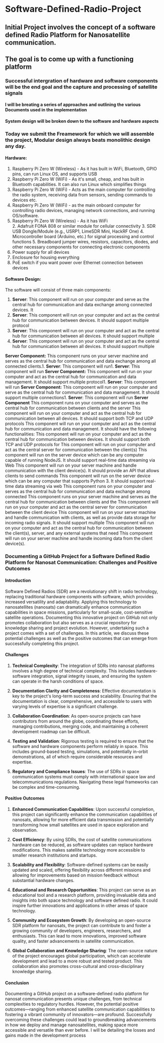 # Software-Defined-Radio-Project
## Initial Project involves the concept of a software defined Radio Platform for Nanosatellite communication. 
## The goal is to come up with a functioning platform 
### Successful intergration of hardware and software components will be the end goal and the capture and processing of satellite signals
#### I will be breating a series of approaches and outlining the various Documents used in the implementation 
#### System design will be broken down to the software and hardware aspects 

### Today we submit the Freamework for which we will assemble the project, Modular design always beats monolithic design any day. 

####  Hardware:
1. Raspberry Pi Zero W (Wireless) - As it has built in WiFi, Bluetooth, GPIO pins, can run Linux OS, and supports USB
1. Raspberry Pi Zero W (WiFi) - As it's small, cheap, and has built in Bluetooth capabilities. It can also run Linux which simplifies things
1. Raspberry Pi Zero W (WiFi) - Acts as the main computer for controlling the radio system, receiving data from sensors, sending commands to devices etc.
1. Raspberry Pi Zero W (WiFi) - as the main onboard computer for controlling radio devices, managing network connections, and running OS/software.
1. Raspberry Pi Zero W (Wireless) - As it has WiFi  
    2. Adafruit FONA 808 or similar module for cellular connectivity
    3. SDR USB Dongle/Module (e.g., USRP1, LimeSDR Mini, HackRF One)
    4. Microcontroller board (Arduino, etc.) for signal processing and control functions
    5. Breadboard jumper wires, resistors, capacitors, diodes, and other necessary components for connecting electronic components
5. Power supply for all devices
6. Enclosure for housing everything     
7. PoE switch if you want power over Ethernet connection between devices

#### Software Design:
The software will consist of three main components:
1. **Server**: This component will run on your computer and serve as the central hub for communication and data exchange among connected devices. It
1. **Server**: This component will run on your computer and act as the central hub for communication between devices. It should support multiple protocol
1. **Server**: This component will   run on your computer and act as the central hub for communication between all devices. It should support multiple
1. **Server**: This component will run on your computer and act as the central hub for communication between all devices. It should support multiple

**Server Component:** This component runs on your server machine and serves as the central hub for communication and data exchange among all connected clients.1. **Server**: This component will run1. **Server**: This component will run
**Server Component:** This component will run on your computer and act as the central hub for communication and data management. It should support multiple protocol1. **Server**: This component will run
**Server Component:** This component will run on your computer and serve as the central hub for communication and data management. It should support multiple connections1. **Server**: This component will run
**Server Component**
This component runs on your computer and serves as the central hub for communication between clients and the server
This component will run on your computer and act as the central hub for communication between all devices. It should support both TCP and UDP protocols
This component will run on your computer and act as the central hub for communication and data management. It should have the following functionalities:
This component will run on your computer and act as the central hub for communication between devices. It should support both TCP and UDP protocols for
This component will run on your computer and act     as the central server for communication between the client(s)
This component will run on the server device which can be any computer capable of running NodeJS.        It should support real-time data streaming via Web
This component will run on your server machine and handle communication with the client device(s). It should provide an API that allows clients to send commands
This component will run on the server device which can be any computer that supports Python 3. It should support real-time data streaming via web
This component runs on your computer and serves as the central hub for communication and data exchange among connected
This component runs on your server machine and serves as the central hub for communication between clients and the
This component will run on your computer and act as the central server for communication between the client device
This component will run on your server machine and handle communication with clients, as well as provide data storage for incoming radio signals. It should support multiple
This component will run on your computer and act as the central hub for communication between the client(s), server, and any external systems that need
This component will run on your server machine and handle incoming data from the client device(s).


### Documenting a GitHub Project for a Software Defined Radio Platform for Nanosat Communication: Challenges and Positive Outcomes

#### Introduction
Software Defined Radios (SDR) are a revolutionary shift in radio technology, replacing traditional hardware components with software, which provides increased versatility and adaptability. Applying this technology to nanosatellites (nanosats) can dramatically enhance communication capabilities in space missions, particularly for small-scale, cost-sensitive satellite operations. Documenting this innovative project on GitHub not only promotes collaboration but also serves as a crucial repository for knowledge sharing and project evolution. However, undertaking such a project comes with a set of challenges. In this article, we discuss these potential challenges as well as the positive outcomes that can emerge from successfully completing this project.

#### Challenges
1. **Technical Complexity**: The integration of SDRs into nanosat platforms involves a high degree of technical complexity. This includes hardware-software integration, signal integrity issues, and ensuring the system can operate in the harsh conditions of space.

2. **Documentation Clarity and Completeness**: Effective documentation is key to the project's long-term success and scalability. Ensuring that the documentation is clear, comprehensive, and accessible to users with varying levels of expertise is a significant challenge.

3. **Collaboration Coordination**: As open-source projects can have contributors from around the globe, coordinating these efforts, managing contributions, merging code, and maintaining a coherent development roadmap can be difficult.

4. **Testing and Validation**: Rigorous testing is required to ensure that the software and hardware components perform reliably in space. This includes ground-based testing, simulations, and potentially in-orbit demonstrations, all of which require considerable resources and expertise.

5. **Regulatory and Compliance Issues**: The use of SDRs in space communication systems must comply with international space law and telecommunications regulations. Navigating these legal frameworks can be complex and time-consuming.

#### Positive Outcomes
1. **Enhanced Communication Capabilities**: Upon successful completion, this project can significantly enhance the communication capabilities of nanosats, allowing for more efficient data transmission and potentially transforming how small satellites are used in space exploration and observation.

2. **Cost Efficiency**: By using SDRs, the cost of satellite communications hardware can be reduced, as software updates can replace hardware modifications. This makes satellite technology more accessible to smaller research institutions and startups.

3. **Scalability and Flexibility**: Software-defined systems can be easily updated and scaled, offering flexibility across different missions and allowing for improvements based on mission feedback without substantial hardware changes.

4. **Educational and Research Opportunities**: This project can serve as an educational tool and a research platform, providing invaluable data and insights into both space technology and software defined radio. It could inspire further innovations and applications in other areas of space technology.

5. **Community and Ecosystem Growth**: By developing an open-source SDR platform for nanosats, the project can contribute to and foster a growing community of developers, engineers, researchers, and enthusiasts. This can lead to more innovations, improved software quality, and faster advancements in satellite communication.

6. **Global Collaboration and Knowledge Sharing**: The open-source nature of the project encourages global participation, which can accelerate development and lead to a more robust and tested product. This collaboration also promotes cross-cultural and cross-disciplinary knowledge sharing.

#### Conclusion
Documenting a GitHub project on a software-defined radio platform for nanosat communication presents unique challenges, from technical complexities to regulatory hurdles. However, the potential positive outcomes—ranging from enhanced satellite communication capabilities to fostering a vibrant community of innovators—are profound. Successfully overcoming these challenges could lead to groundbreaking advancements in how we deploy and manage nanosatellites, making space more accessible and versatile than ever before. I will be detailing the losses and gains made in the development process
